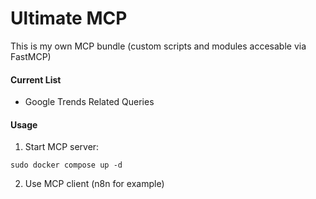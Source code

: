 # Ultimate MCP

This is my own MCP bundle (custom scripts and modules accesable via FastMCP)

#### Current List
- Google Trends Related Queries

#### Usage

1. Start MCP server:
```shell
sudo docker compose up -d
```

2. Use MCP client (n8n for example)